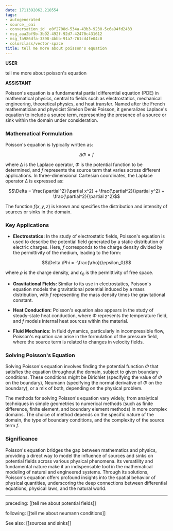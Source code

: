 ```yaml
---
date: 1711392862.218554
tags:
- autogenerated
- source__oai
- conversation_id__e0f2708d-534a-43b3-9230-5c6a94fd2433
- msg_aaa2bf9b-3b92-492f-92d7-42470c431612
- msg_fa986dfa-3398-4bbb-91a7-761cd4fe04c0
- colorclass/vector-space
title: tell me more about poisson's equation
---
```


**USER**

tell me more about poisson's equation


**ASSISTANT**

Poisson's equation is a fundamental partial differential equation (PDE) in mathematical physics, central to fields such as electrostatics, mechanical engineering, theoretical physics, and heat transfer. Named after the French mathematician and physicist Siméon Denis Poisson, it generalizes Laplace's equation to include a source term, representing the presence of a source or sink within the domain under consideration.

### Mathematical Formulation

Poisson's equation is typically written as:

$$\Delta \Phi = f$$

where $\Delta$ is the Laplace operator, $\Phi$ is the potential function to be determined, and $f$ represents the source term that varies across different applications. In three-dimensional Cartesian coordinates, the Laplace operator $\Delta$ is expressed as:

$$\Delta = \frac{\partial^2}{\partial x^2} + \frac{\partial^2}{\partial y^2} + \frac{\partial^2}{\partial z^2}$$

The function $f(x, y, z)$ is known and specifies the distribution and intensity of sources or sinks in the domain.

### Key Applications

- **Electrostatics:** In the study of electrostatic fields, Poisson's equation is used to describe the potential field generated by a static distribution of electric charges. Here, $f$ corresponds to the charge density divided by the permittivity of the medium, leading to the form:

$$\Delta \Phi = -\frac{\rho}{\epsilon_0}$$

where $\rho$ is the charge density, and $\epsilon_0$ is the permittivity of free space.

- **Gravitational Fields:** Similar to its use in electrostatics, Poisson's equation models the gravitational potential induced by a mass distribution, with $f$ representing the mass density times the gravitational constant.

- **Heat Conduction:** Poisson's equation also appears in the study of steady-state heat conduction, where $\Phi$ represents the temperature field, and $f$ models internal heat sources within the material.

- **Fluid Mechanics:** In fluid dynamics, particularly in incompressible flow, Poisson's equation can arise in the formulation of the pressure field, where the source term is related to changes in velocity fields.

### Solving Poisson's Equation

Solving Poisson's equation involves finding the potential function $\Phi$ that satisfies the equation throughout the domain, subject to given boundary conditions. These conditions might be Dirichlet (specifying the value of $\Phi$ on the boundary), Neumann (specifying the normal derivative of $\Phi$ on the boundary), or a mix of both, depending on the physical problem.

The methods for solving Poisson's equation vary widely, from analytical techniques in simple geometries to numerical methods (such as finite difference, finite element, and boundary element methods) in more complex domains. The choice of method depends on the specific nature of the domain, the type of boundary conditions, and the complexity of the source term $f$.

### Significance

Poisson's equation bridges the gap between mathematics and physics, providing a direct way to model the influence of sources and sinks on potential fields across various physical phenomena. Its versatility and fundamental nature make it an indispensable tool in the mathematical modeling of natural and engineered systems. Through its solutions, Poisson's equation offers profound insights into the spatial behavior of physical quantities, underscoring the deep connections between differential equations, physical laws, and the natural world.


---

preceding: [[tell me about potential fields]]  


following: [[tell me about neumann conditions]]

See also: [[sources and sinks]]